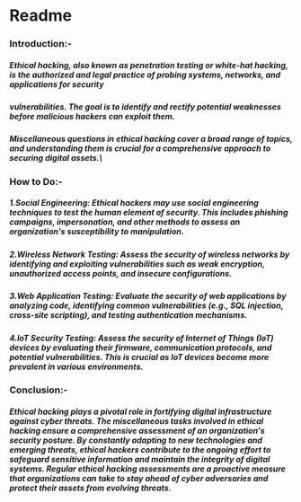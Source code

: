 # Readme

### Introduction:-

##### Ethical hacking, also known as penetration testing or white-hat hacking, is the authorized and legal practice of probing systems, networks, and applications for security 
##### vulnerabilities. The goal is to identify and rectify potential weaknesses before malicious hackers can exploit them. 
##### Miscellaneous questions in ethical hacking cover a broad range of topics, and understanding them is crucial for a comprehensive approach to securing digital assets.\

### How to Do:-

##### 1.Social Engineering: Ethical hackers may use social engineering techniques to test the human element of security. This includes phishing campaigns, impersonation, and other methods to assess an organization's susceptibility to manipulation.

##### 2.Wireless Network Testing: Assess the security of wireless networks by identifying and exploiting vulnerabilities such as weak encryption, unauthorized access points, and insecure configurations.

##### 3.Web Application Testing: Evaluate the security of web applications by analyzing code, identifying common vulnerabilities (e.g., SQL injection, cross-site scripting), and testing authentication mechanisms.

##### 4.IoT Security Testing: Assess the security of Internet of Things (IoT) devices by evaluating their firmware, communication protocols, and potential vulnerabilities. This is crucial as IoT devices become more prevalent in various environments.

### Conclusion:-

##### Ethical hacking plays a pivotal role in fortifying digital infrastructure against cyber threats. The miscellaneous tasks involved in ethical hacking ensure a comprehensive assessment of an organization's security posture. By constantly adapting to new technologies and emerging threats, ethical hackers contribute to the ongoing effort to safeguard sensitive information and maintain the integrity of digital systems. Regular ethical hacking assessments are a proactive measure that organizations can take to stay ahead of cyber adversaries and protect their assets from evolving threats.





